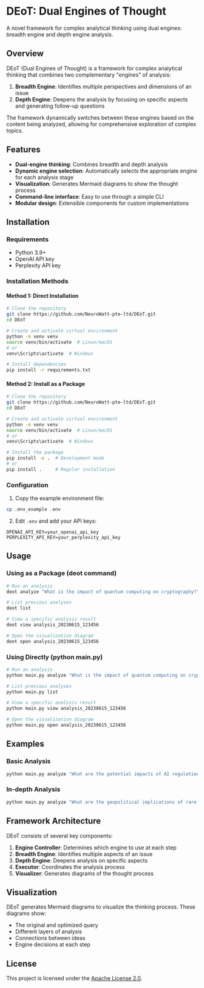 # DEoT: Dual Engines of Thought

A novel framework for complex analytical thinking using dual engines: breadth engine and depth engine analysis.

## Overview

DEoT (Dual Engines of Thought) is a framework for complex analytical thinking that combines two complementary "engines" of analysis:

1. **Breadth Engine**: Identifies multiple perspectives and dimensions of an issue
2. **Depth Engine**: Deepens the analysis by focusing on specific aspects and generating follow-up questions

The framework dynamically switches between these engines based on the content being analyzed, allowing for comprehensive exploration of complex topics.

## Features

- **Dual-engine thinking**: Combines breadth and depth analysis
- **Dynamic engine selection**: Automatically selects the appropriate engine for each analysis stage
- **Visualization**: Generates Mermaid diagrams to show the thought process
- **Command-line interface**: Easy to use through a simple CLI
- **Modular design**: Extensible components for custom implementations

## Installation

### Requirements

- Python 3.9+
- OpenAI API key 
- Perplexity API key

### Installation Methods

#### Method 1: Direct Installation
```bash
# Clone the repository
git clone https://github.com/NeuroWatt-pte-ltd/DEoT.git
cd DEoT

# Create and activate virtual environment
python -m venv venv
source venv/bin/activate  # Linux/macOS
# or
venv\Scripts\activate  # Windows

# Install dependencies
pip install -r requirements.txt
```

#### Method 2: Install as a Package
```bash
# Clone the repository
git clone https://github.com/NeuroWatt-pte-ltd/DEoT.git
cd DEoT

# Create and activate virtual environment
python -m venv venv
source venv/bin/activate  # Linux/macOS
# or
venv\Scripts\activate  # Windows

# Install the package
pip install -e .  # Development mode
# or
pip install .     # Regular installation
```

### Configuration

1. Copy the example environment file:
```bash
cp .env_example .env
```

2. Edit `.env` and add your API keys:
```env
OPENAI_API_KEY=your_openai_api_key
PERPLEXITY_API_KEY=your_perplexity_api_key
```

## Usage

### Using as a Package (deot command)

```bash
# Run an analysis
deot analyze "What is the impact of quantum computing on cryptography?"

# List previous analyses
deot list

# View a specific analysis result
deot view analysis_20230615_123456

# Open the visualization diagram
deot open analysis_20230615_123456
```

### Using Directly (python main.py)

```bash
# Run an analysis
python main.py analyze "What is the impact of quantum computing on cryptography?"

# List previous analyses
python main.py list

# View a specific analysis result
python main.py view analysis_20230615_123456

# Open the visualization diagram
python main.py open analysis_20230615_123456
```

## Examples

### Basic Analysis

```bash
python main.py analyze "What are the potential impacts of AI regulation on innovation?"
```

### In-depth Analysis

```bash
python main.py analyze "What are the geopolitical implications of rare earth mineral shortages?" --max-layer 4 --max-nodes 25 --temperature 0.3 --model gpt-4o
```

## Framework Architecture

DEoT consists of several key components:

1. **Engine Controller**: Determines which engine to use at each step
2. **Breadth Engine**: Identifies multiple aspects of an issue
3. **Depth Engine**: Deepens analysis on specific aspects
4. **Executor**: Coordinates the analysis process
5. **Visualizer**: Generates diagrams of the thought process

## Visualization

DEoT generates Mermaid diagrams to visualize the thinking process. These diagrams show:

- The original and optimized query
- Different layers of analysis
- Connections between ideas
- Engine decisions at each step


## License

This project is licensed under the [Apache License 2.0](./LICENSE).



